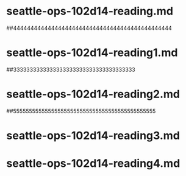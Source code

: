 # seattle-ops-102d14-reading.md
##4444444444444444444444444444444444444444444444
# seattle-ops-102d14-reading1.md
##3333333333333333333333333333333333333
# seattle-ops-102d14-reading2.md
##555555555555555555555555555555555555555555555
# seattle-ops-102d14-reading3.md
# seattle-ops-102d14-reading4.md


